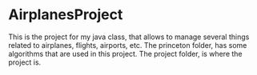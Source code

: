 # AirplanesProject
This is the project for my java class, that allows to manage several things related to airplanes, flights, airports, etc.
The princeton folder, has some algorithms that are used in this project.
The project folder, is where the project is.
